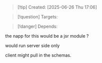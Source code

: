 
>[!tip] Created: [2025-06-26 Thu 17:06]

>[!question] Targets: 

>[!danger] Depends: 

the napp for this would be a jsr module ?

would run server side only

client might pull in the schemas.

